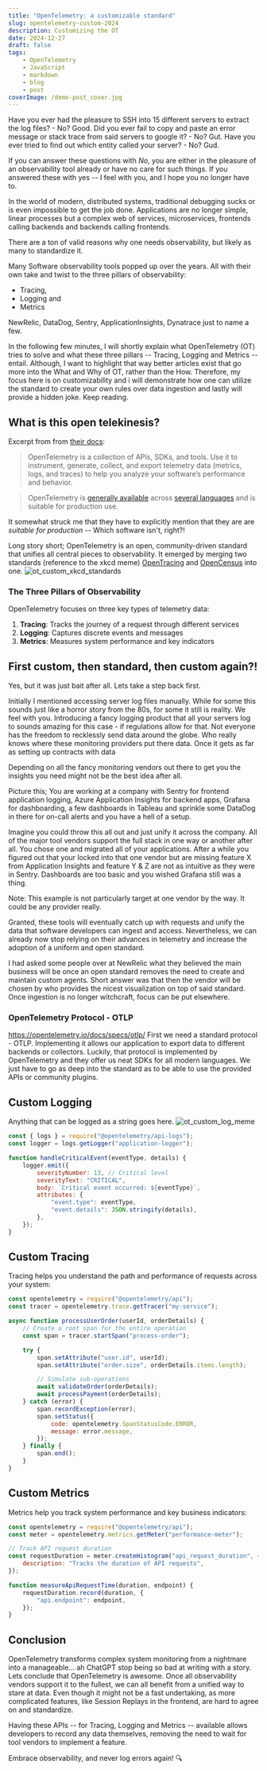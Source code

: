 ```yaml
---
title: "OpenTelemetry: a customizable standard"
slug: opentelemetry-custom-2024
description: Customizing the OT
date: 2024-12-27
draft: false
tags:
    - OpenTelemetry
    - JavaScript
    - markdown
    - blog
    - post
coverImage: /demo-post_cover.jpg
---
```


Have you ever had the pleasure to SSH into 15 different servers to extract the log files? - No? Good.
Did you ever fail to copy and paste an error message or stack trace from said servers to google it? - No? Gut.
Have you ever tried to find out which entity called your server? - No? Gud.

If you can answer these questions with _No_, you are either in the pleasure of an observability tool already or have no care for such things.
If you answered these with yes -- I feel with you, and I hope you no longer have to.

In the world of modern, distributed systems, traditional debugging sucks or is even impossible to get the job done. Applications are no longer simple, linear processes but a complex web of services, microservices, frontends calling backends and backends calling frontends.

There are a ton of valid reasons why one needs observability, but likely as many to standardize it.

Many Software observability tools popped up over the years. All with their own take and twist to the three pillars of observability:

-   Tracing,
-   Logging and
-   Metrics

NewRelic, DataDog, Sentry, ApplicationInsights, Dynatrace just to name a few.

In the following few minutes, I will shortly explain what OpenTelemetry (OT) tries to solve and what these three pillars -- Tracing, Logging and Metrics -- entail.
Although, I want to highlight that way better articles exist that go more into the What and Why of OT, rather than the How.
Therefore, my focus here is on customizability and i will demonstrate how one can utilize the standard to create your own rules over data ingestion and lastly will provide a hidden joke. Keep reading.

## What is this open telekinesis?

Excerpt from from [their docs](https://opentelemetry.io/):

> OpenTelemetry is a collection of APIs, SDKs, and tools. Use it to instrument, generate, collect, and export telemetry data (metrics, logs, and traces) to help you analyze your software’s performance and behavior.

> OpenTelemetry is [generally available](https://opentelemetry.io/status/) across [several languages](https://opentelemetry.io/docs/languages/) and is suitable for production use.

It somewhat struck me that they have to explicitly mention that they are are _suitable for production_ -- Which software isn't, right?!

Long story short; OpenTelemetry is an open, community-driven standard that unifies all central pieces to observability. It emerged by merging two standards (reference to the xkcd meme) [OpenTracing](https://opentracing.io/) and [OpenCensus](https://opencensus.io/) into one.
![ot_custom_xkcd_standards](/images/ot_custom_xkqc_standards.png)

### The Three Pillars of Observability

OpenTelemetry focuses on three key types of telemetry data:

1. **Tracing**: Tracks the journey of a request through different services
2. **Logging**: Captures discrete events and messages
3. **Metrics**: Measures system performance and key indicators

## First custom, then standard, then custom again?!

Yes, but it was just bait after all. Lets take a step back first.

Initially I mentioned accessing server log files manually. While for some this sounds just like a horror story from the 80s, for some it still is reality. We feel with you. Introducing a fancy logging product that all your servers log to sounds amazing for this case - if regulations allow for that. Not everyone has the freedom to recklessly send data around the globe. Who really knows where these monitoring providers put there data. Once it gets as far as setting up contracts with data

Depending on all the fancy monitoring vendors out there to get you the insights you need might not be the best idea after all.

Picture this; You are working at a company with Sentry for frontend application logging, Azure Application Insights for backend apps, Grafana for dashboarding, a few dashboards in Tableau and sprinkle some DataDog in there for on-call alerts and you have a hell of a setup.

Imagine you could throw this all out and just unify it across the company. All of the major tool vendors support the full stack in one way or another after all. You chose one and migrated all of your applications. After a while you figured out that your locked into that one vendor but are missing feature X from Application Insights and feature Y & Z are not as intuitive as they were in Sentry. Dashboards are too basic and you wished Grafana still was a thing.

Note: This example is not particularly target at one vendor by the way. It could be any provider really.

Granted, these tools will eventually catch up with requests and unify the data that software developers can ingest and access. Nevertheless, we can already now stop relying on their advances in telemetry and increase the adoption of a uniform and open standard.

I had asked some people over at NewRelic what they believed the main business will be once an open standard removes the need to create and maintain custom agents.
Short answer was that then the vendor will be chosen by who provides the nicest visualization on top of said standard. Once ingestion is no longer witchcraft, focus can be put elsewhere.

### OpenTelemetry Protocol - OTLP

https://opentelemetry.io/docs/specs/otlp/
First we need a standard protocol - OTLP. Implementing it allows our application to export data to different backends or collectors. Luckily, that protocol is implemented by OpenTelemetry and they offer us neat SDKs for all modern languages.
We just have to go as deep into the standard as to be able to use the provided APIs or community plugins.

## Custom Logging

Anything that can be logged as a string goes here.
![ot_custom_log_meme](/images/ot_custom_log_meme.png)

```js
const { logs } = require("@opentelemetry/api-logs");
const logger = logs.getLogger("application-logger");

function handleCriticalEvent(eventType, details) {
    logger.emit({
        severityNumber: 13, // Critical level
        severityText: "CRITICAL",
        body: `Critical event occurred: ${eventType}`,
        attributes: {
            "event.type": eventType,
            "event.details": JSON.stringify(details),
        },
    });
}
```

## Custom Tracing

Tracing helps you understand the path and performance of requests across your system:

```js
const opentelemetry = require("@opentelemetry/api");
const tracer = opentelemetry.trace.getTracer("my-service");

async function processUserOrder(userId, orderDetails) {
    // Create a root span for the entire operation
    const span = tracer.startSpan("process-order");

    try {
        span.setAttribute("user.id", userId);
        span.setAttribute("order.size", orderDetails.items.length);

        // Simulate sub-operations
        await validateOrder(orderDetails);
        await processPayment(orderDetails);
    } catch (error) {
        span.recordException(error);
        span.setStatus({
            code: opentelemetry.SpanStatusCode.ERROR,
            message: error.message,
        });
    } finally {
        span.end();
    }
}
```

## Custom Metrics

Metrics help you track system performance and key business indicators:

```js
const opentelemetry = require("@opentelemetry/api");
const meter = opentelemetry.metrics.getMeter("performance-meter");

// Track API request duration
const requestDuration = meter.createHistogram("api_request_duration", {
    description: "Tracks the duration of API requests",
});

function measureApiRequestTime(duration, endpoint) {
    requestDuration.record(duration, {
        "api.endpoint": endpoint,
    });
}
```

## Conclusion

OpenTelemetry transforms complex system monitoring from a nightmare into a manageable... ah ChatGPT stop being so bad at writing with a story.
Lets conclude that OpenTelemetry is awesome. Once all observability vendors support it to the fullest, we can all benefit from a unified way to stare at data.
Even though it might not be a fast undertaking, as more complicated features, like Session Replays in the frontend, are hard to agree on and standardize.

Having these APIs -- for Tracing, Logging and Metrics -- available allows developers to record any data themselves, removing the need to wait for tool vendors to implement a feature.

Embrace observability, and never log errors again! 🔍
